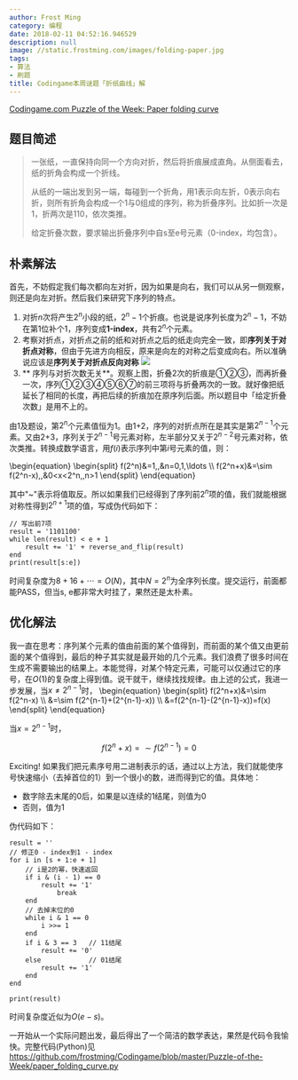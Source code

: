 ```yaml
---
author: Frost Ming
category: 编程
date: 2018-02-11 04:52:16.946529
description: null
image: //static.frostming.com/images/folding-paper.jpg
tags:
- 算法
- 刷题
title: Codingame本周谜题「折纸曲线」解
---
```


[Codingame.com Puzzle of the Week: Paper folding curve](https://www.codingame.com/ide/10137678f93219a29269cdd1ef831d9436717c7e)

## 题目简述

> 一张纸，一直保持向同一个方向对折，然后将折痕展成直角。从侧面看去，纸的折角会构成一个折线。
> 
> 从纸的一端出发到另一端，每碰到一个折角，用1表示向左折，0表示向右折，则所有折角会构成一个1与0组成的序列，称为折叠序列。比如折一次是1，折两次是110，依次类推。
> 
> 给定折叠次数，要求输出折叠序列中自s至e号元素（0-index，均包含）。

## 朴素解法
首先，不妨假定我们每次都向左对折，因为如果是向右，我们可以从另一侧观察，则还是向左对折。然后我们来研究下序列的特点。

1. 对折$n$次将产生$2^n$小段的纸，$2^n-1$个折痕。也说是说序列长度为$2^n-1$，不妨在第1位补个1，序列变成**1-index**，共有$2^n$个元素。
2. 考察对折点，对折点之前的纸和对折点之后的纸走向完全一致，即**序列关于对折点对称**，但由于先进方向相反，原来是向左的对称之后变成向右。所以准确说应该是**序列关于对折点反向对称**
![](//static.frostming.com/images/raph.jpg)
3. ** 序列与对折次数无关**。观察上图，折叠2次的折痕是①②③，而再折叠一次，序列①②③④⑤⑥⑦的前三项将与折叠两次的一致。就好像把纸延长了相同的长度，再把后续的折痕加在原序列后面。所以题目中「给定折叠次数」是用不上的。

由1及题设，第$2^n$个元素值恒为1。由1+2，序列的对折点所在是其实是第$2^{n-1}$个元素。又由2+3，序列关于$2^{n-1}$号元素对称，左半部分又关于$2^{n-2}$号元素对称，依次类推。转换成数学语言，用$f(i)$表示序列中第$i$号元素的值，则：

\begin{equation}
\begin{split}
f(2^n)&=1,\,&n=0,1,\ldots \\\\
f(2^n+x)&=\sim f(2^n-x),\,&0<x<2^n,\,n>1
\end{split}
\end{equation}

其中"~"表示将值取反。所以如果我们已经得到了序列前$2^n$项的值，我们就能根据对称性得到$2^{n+1}$项的值，写成伪代码如下：
```
// 写出前7项
result = '1101100'
while len(result) < e + 1
    result += '1' + reverse_and_flip(result)
end
print(result[s:e])
```
时间复杂度为$8+16+\cdots=O(N)$，其中$N=2^n$为全序列长度。提交运行，前面都能PASS，但当s, e都非常大时挂了，果然还是太朴素。

## 优化解法

我一直在思考：序列某个元素的值由前面的某个值得到，而前面的某个值又由更前面的某个值得到，最后的种子其实就是最开始的几个元素。我们浪费了很多时间在生成不需要输出的结果上。本能觉得，对某个特定元素，可能可以仅通过它的序号，在$O(1)$的复杂度上得到值。说干就干，继续找找规律。由上述的公式，我进一步发展，当$x\neq2^{n-1}$时，
\begin{equation}
\begin{split}
f(2^n+x)&=\sim f(2^n-x) \\\\
&=\sim f(2^{n-1}+(2^{n-1}-x)) \\\\
&=f(2^{n-1}-(2^{n-1}-x))=f(x)
\end{split}
\end{equation}

当$x=2^{n-1}$时，

$$f(2^n+x)=\sim f(2^{n-1})=0$$

Exciting! 如果我们把元素序号用二进制表示的话，通过以上方法，我们就能使序号快速缩小（去掉首位的1）到一个很小的数，进而得到它的值。具体地：
* 数字除去末尾的0后，如果是以连续的1结尾，则值为0
* 否则，值为1

伪代码如下：
```
result = ''
// 修正0 - index到1 - index
for i in [s + 1:e + 1]
    // i是2的幂，快速返回
	if i & (i - 1) == 0
        result += '1'
            break
	end
    // 去掉末位的0
    while i & 1 == 0
        i >>= 1
    end
    if i & 3 == 3   // 11结尾
        result += '0'
	else            // 01结尾
        result += '1'
    end
end

print(result)
```
时间复杂度近似为$O(e-s)$。


一开始从一个实际问题出发，最后得出了一个简洁的数学表达，果然是代码令我愉快。完整代码(Python)见<br/>
https://github.com/frostming/Codingame/blob/master/Puzzle-of-the-Week/paper_folding_curve.py